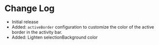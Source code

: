 # Change Log

- Initial release
- Added: `activeBorder` configuration to customize the color of the active border in the activity bar.
- Added: Lighten selectionBackground color
